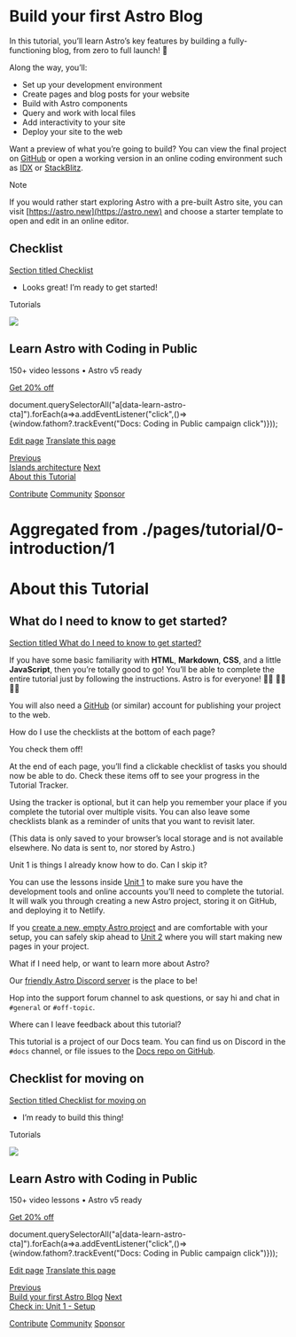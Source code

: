 Build your first Astro Blog
===========================

In this tutorial, you’ll learn Astro’s key features by building a fully-functioning blog, from zero to full launch! 🚀

Along the way, you’ll:

*   Set up your development environment
*   Create pages and blog posts for your website
*   Build with Astro components
*   Query and work with local files
*   Add interactivity to your site
*   Deploy your site to the web

Want a preview of what you’re going to build? You can view the final project on [GitHub](https://github.com/withastro/blog-tutorial-demo) or open a working version in an online coding environment such as [IDX](https://idx.google.com/import?url=https:%2F%2Fgithub.com%2Fwithastro%2Fblog-tutorial-demo%2F) or [StackBlitz](https://stackblitz.com/github/withastro/blog-tutorial-demo/tree/complete?file=src%2Fpages%2Findex.astro).

Note

If you would rather start exploring Astro with a pre-built Astro site, you can visit [https://astro.new](https://astro.new) and choose a starter template to open and edit in an online editor.

Checklist
---------

[Section titled Checklist](#checklist)

 *    Looks great! I’m ready to get started!

Tutorials

![](/_astro/CodingInPublic.DpaYu7Qd_5sx41.webp)

Learn Astro with **Coding in Public**
-------------------------------------

150+ video lessons • Astro v5 ready

[Get 20% off](https://learnastro.dev?code=ASTRO_PROMO)

document.querySelectorAll("a\[data-learn-astro-cta\]").forEach(a=>a.addEventListener("click",()=>{window.fathom?.trackEvent("Docs: Coding in Public campaign click")}));

[Edit page](https://github.com/withastro/docs/edit/main/src/content/docs/en/tutorial/0-introduction/index.mdx) [Translate this page](https://contribute.docs.astro.build/guides/i18n/)

[Previous  
Islands architecture](/en/concepts/islands/) [Next  
About this Tutorial](/en/tutorial/0-introduction/1/)

[Contribute](/en/contribute/) [Community](https://astro.build/chat) [Sponsor](https://opencollective.com/astrodotbuild)

# Aggregated from ./pages/tutorial/0-introduction/1
About this Tutorial
===================

What do I need to know to get started?
--------------------------------------

[Section titled What do I need to know to get started?](#what-do-i-need-to-know-to-get-started)

If you have some basic familiarity with **HTML**, **Markdown**, **CSS**, and a little **JavaScript**, then you’re totally good to go! You’ll be able to complete the entire tutorial just by following the instructions. Astro is for everyone! 🧑‍🚀 👩‍🚀 👨‍🚀

You will also need a [GitHub](https://github.com) (or similar) account for publishing your project to the web.

How do I use the checklists at the bottom of each page?

You check them off!

At the end of each page, you’ll find a clickable checklist of tasks you should now be able to do. Check these items off to see your progress in the Tutorial Tracker.

Using the tracker is optional, but it can help you remember your place if you complete the tutorial over multiple visits. You can also leave some checklists blank as a reminder of units that you want to revisit later.

(This data is only saved to your browser’s local storage and is not available elsewhere. No data is sent to, nor stored by Astro.)

Unit 1 is things I already know how to do. Can I skip it?

You can use the lessons inside [Unit 1](/en/tutorial/1-setup/) to make sure you have the development tools and online accounts you’ll need to complete the tutorial. It will walk you through creating a new Astro project, storing it on GitHub, and deploying it to Netlify.

If you [create a new, empty Astro project](/en/install-and-setup/) and are comfortable with your setup, you can safely skip ahead to [Unit 2](/en/tutorial/2-pages/) where you will start making new pages in your project.

What if I need help, or want to learn more about Astro?

Our [friendly Astro Discord server](https://astro.build/chat) is the place to be!

Hop into the support forum channel to ask questions, or say hi and chat in `#general` or `#off-topic`.

Where can I leave feedback about this tutorial?

This tutorial is a project of our Docs team. You can find us on Discord in the `#docs` channel, or file issues to the [Docs repo on GitHub](https://github.com/withastro/docs/issues).

Checklist for moving on
-----------------------

[Section titled Checklist for moving on](#checklist-for-moving-on)

 *    I’m ready to build this thing!

Tutorials

![](/_astro/CodingInPublic.DpaYu7Qd_5sx41.webp)

Learn Astro with **Coding in Public**
-------------------------------------

150+ video lessons • Astro v5 ready

[Get 20% off](https://learnastro.dev?code=ASTRO_PROMO)

document.querySelectorAll("a\[data-learn-astro-cta\]").forEach(a=>a.addEventListener("click",()=>{window.fathom?.trackEvent("Docs: Coding in Public campaign click")}));

[Edit page](https://github.com/withastro/docs/edit/main/src/content/docs/en/tutorial/0-introduction/1.mdx) [Translate this page](https://contribute.docs.astro.build/guides/i18n/)

[Previous  
Build your first Astro Blog](/en/tutorial/0-introduction/) [Next  
Check in: Unit 1 - Setup](/en/tutorial/1-setup/)

[Contribute](/en/contribute/) [Community](https://astro.build/chat) [Sponsor](https://opencollective.com/astrodotbuild)



